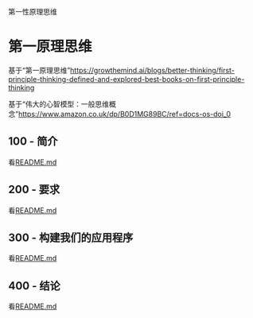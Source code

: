 第一性原理思维

# 第一原理思维

基于“第一原理思维”<https://growthemind.ai/blogs/better-thinking/first-principle-thinking-defined-and-explored-best-books-on-first-principle-thinking>

基于“伟大的心智模型：一般思维概念”<https://www.amazon.co.uk/dp/B0D1MG89BC/ref=docs-os-doi_0>

## 100 - 简介

看[README.md](./100/README.md)

## 200 - 要求

看[README.md](./200/README.md)

## 300 - 构建我们的应用程序

看[README.md](./300/README.md)

## 400 - 结论

看[README.md](./400/README.md)

